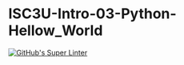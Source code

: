 # ISC3U-Intro-03-Python-Hellow_World

[![GitHub's Super Linter](https://github.com/<mark-mcgarrity>/<ISC3u-Intro-03-Python-Hellow_World>/workflows/GitHub's%20Super%20Linter/badge.svg)](https://github.com/<mark-mcgarrity>/<ISC3u-03-Intro-Python-Hellow_World>/actions)
 
